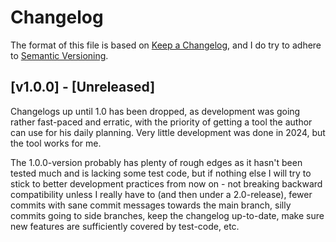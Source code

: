 # Changelog

The format of this file is based on [Keep a Changelog](https://keepachangelog.com/en/1.1.0/), 
and I do try to adhere to [Semantic Versioning](https://semver.org/spec/v2.0.0.html).

## [v1.0.0] - [Unreleased]

Changelogs up until 1.0 has been dropped, as development was going
rather fast-paced and erratic, with the priority of getting a tool the
author can use for his daily planning.  Very little development was
done in 2024, but the tool works for me.

The 1.0.0-version probably has plenty of rough edges as it hasn't been
tested much and is lacking some test code, but if nothing else I will
try to stick to better development practices from now on - not
breaking backward compatibility unless I really have to (and then
under a 2.0-release), fewer commits with sane commit messages towards
the main branch, silly commits going to side branches, keep the
changelog up-to-date, make sure new features are sufficiently covered
by test-code, etc.
